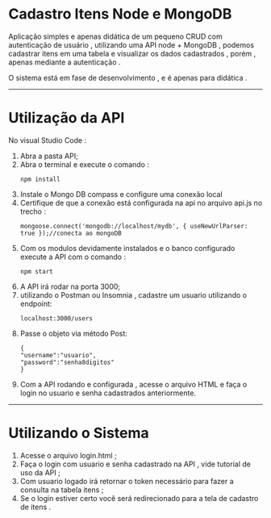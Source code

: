 # Cadastro Itens Node e MongoDB

<p>Aplicação simples e apenas didática de um pequeno CRUD com autenticação de usuário , utilizando uma API node + MongoDB , podemos cadastrar itens em uma tabela e visualizar
os dados cadastrados , porém , apenas mediante a autenticação .

</p>
<p>
O sistema está em fase de desenvolvimento , e é apenas para didática .

</p>



<hr>
<h1>Utilização da API </h1>

<p>No visual Studio Code :</p>

<ol>
<li>Abra a pasta API;</li>
<li>Abra o terminal e execute o comando : 

```
npm install
```
</li>
<li>Instale o Mongo DB compass e configure uma conexão local</li>
<li>Certifique de que a conexão está configurada na api no arquivo api.js no trecho :

```
mongoose.connect('mongodb://localhost/mydb', { useNewUrlParser: true });//conecta ao mongoDB
```
</li>
<li>Com os modulos devidamente instalados e o banco configurado execute a API com o comando :

```
npm start
```
</li>
<li>A API irá rodar na porta 3000;</li>
<li>utilizando o Postman ou Insomnia , cadastre um usuario utilizando o endpoint:

```
localhost:3000/users 
```
</li>
<li>
Passe o objeto via método Post:

```
{
"username":"usuario",
"password":"senha8digitos"
}
```
</li>

<li>
Com a API rodando e configurada , acesse o arquivo HTML e faça o login no usuario e senha cadastrados anteriormente.
</li>


</ol>
<hr>

<h1>Utilizando o Sistema </h1>
<ol>
<li>Acesse o arquivo login.html ;</li>
<li>Faça o login com usuario e senha cadastrado na API , vide tutorial de uso da API ;</li>
<li>Com usuario logado irá retornar o token necessário para fazer a consulta na tabela itens ;</li>
<li>Se o login estiver certo você será redirecionado para a tela de cadastro de itens .</li>

</ol>
